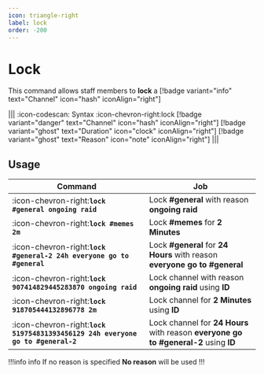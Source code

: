 ```yaml
---
icon: triangle-right
label: lock
order: -200
---
```


# Lock

This command allows staff members to **lock** a [!badge variant="info" text="Channel" icon="hash" iconAlign="right"]

||| :icon-codescan: Syntax
:icon-chevron-right:lock [!badge variant="danger" text="Channel" icon="hash" iconAlign="right"] [!badge variant="ghost" text="Duration" icon="clock" iconAlign="right"] [!badge variant="ghost" text="Reason" icon="note" iconAlign="right"]
|||

## Usage

| Command                                                                         | Job                                                                                  |
| ------------------------------------------------------------------------------- | ------------------------------------------------------------------------------------ |
| :icon-chevron-right:**`lock #general ongoing raid`**                            | Lock **#general** with reason **ongoing raid**                                       |
| :icon-chevron-right:**`lock #memes 2m`**                                        | Lock **#memes** for **2 Minutes**                                                    |
| :icon-chevron-right:**`lock #general-2 24h everyone go to #general`**           | Lock **#general** for **24 Hours** with reason **everyone go to #general**           |
| :icon-chevron-right:**`lock 907414829445283870 ongoing raid`**                  | Lock channel with reason **ongoing raid** using **ID**                               |
| :icon-chevron-right:**`lock 918705444132896778 2m`**                            | Lock channel for **2 Minutes** using **ID**                                          |
| :icon-chevron-right:**`lock 519754831393456129 24h everyone go to #general-2`** | Lock channel for **24 Hours** with reason **everyone go to #general-2** using **ID** |

!!!info info
If no reason is specified **No reason** will be used
!!!
